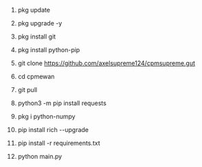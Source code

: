 1. pkg update 

2. pkg upgrade -y

3. pkg install git

4. pkg install python-pip

5. git clone https://github.com/axelsupreme124/cpmsupreme.gut

6. cd cpmewan

7. git pull

8. python3 -m pip install requests

9. pkg i python-numpy

10. pip install rich --upgrade

11. pip install -r requirements.txt

12. python main.py
